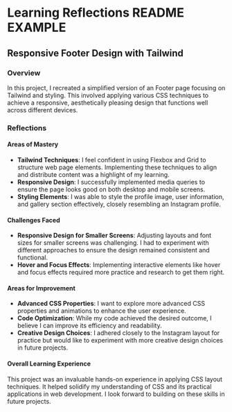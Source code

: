 
# Learning Reflections README EXAMPLE

## **Responsive Footer Design with Tailwind**

### Overview

In this project, I recreated a simplified version of an Footer page focusing on Tailwind and styling. This involved applying various CSS techniques to achieve a responsive, aesthetically pleasing design that functions well across different devices.

### Reflections

#### Areas of Mastery

- **Tailwind Techniques**: I feel confident in using Flexbox and Grid to structure web page elements. Implementing these techniques to align and distribute content was a highlight of my learning.
- **Responsive Design**: I successfully implemented media queries to ensure the page looks good on both desktop and mobile screens.
- **Styling Elements**: I was able to style the profile image, user information, and gallery section effectively, closely resembling an Instagram profile.

#### Challenges Faced

- **Responsive Design for Smaller Screens**: Adjusting layouts and font sizes for smaller screens was challenging. I had to experiment with different approaches to ensure the design remained consistent and functional.
- **Hover and Focus Effects**: Implementing interactive elements like hover and focus effects required more practice and research to get them right.

#### Areas for Improvement

- **Advanced CSS Properties**: I want to explore more advanced CSS properties and animations to enhance the user experience.
- **Code Optimization**: While my code achieved the desired outcome, I believe I can improve its efficiency and readability.
- **Creative Design Choices**: I adhered closely to the Instagram layout for practice but would like to experiment with more creative design choices in future projects.

#### Overall Learning Experience

This project was an invaluable hands-on experience in applying CSS layout techniques. It helped solidify my understanding of CSS and its practical applications in web development. I look forward to building on these skills in future projects.

